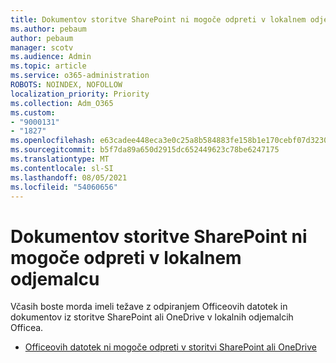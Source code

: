 ```yaml
---
title: Dokumentov storitve SharePoint ni mogoče odpreti v lokalnem odjemalcu
ms.author: pebaum
author: pebaum
manager: scotv
ms.audience: Admin
ms.topic: article
ms.service: o365-administration
ROBOTS: NOINDEX, NOFOLLOW
localization_priority: Priority
ms.collection: Adm_O365
ms.custom:
- "9000131"
- "1827"
ms.openlocfilehash: e63cadee448eca3e0c25a8b584883fe158b1e170cebf07d32301ac9cede51ab2
ms.sourcegitcommit: b5f7da89a650d2915dc652449623c78be6247175
ms.translationtype: MT
ms.contentlocale: sl-SI
ms.lasthandoff: 08/05/2021
ms.locfileid: "54060656"
---
```

# <a name="unable-to-open-sharepoint-documents-in-local-client"></a>Dokumentov storitve SharePoint ni mogoče odpreti v lokalnem odjemalcu

Včasih boste morda imeli težave z odpiranjem Officeovih datotek in dokumentov iz storitve SharePoint ali OneDrive v lokalnih odjemalcih Officea.

- [Officeovih datotek ni mogoče odpreti v storitvi SharePoint ali OneDrive](https://docs.microsoft.com/sharepoint/troubleshoot/administration/cant-open-office-files)

